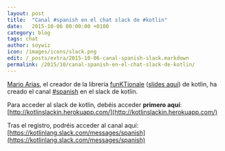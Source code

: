 ```yaml
---
layout: post
title:  "Canal #spanish en el chat slack de #kotlin"
date:   2015-10-06 00:00:00 +0100
category: blog
tags: chat
author: soywiz
icon: /images/icons/slack.png
edit: /_posts/extra/2015-10-06-canal-spanish-slack.markdown
permalink: /2015/10/canal-spanish-en-el-chat-slack-de-kotlin/
---
```


[Mario Arias](https://twitter.com/dh44t), el creador de la librería [funKTionale] ([slides aquí](https://speakerdeck.com/marioariasc/functional-programming-in-kotlin-with-funktionale))
de kotlin, ha creado el canal [#spanish] en el slack de kotlin.

Para acceder al slack de kotlin, debéis acceder **primero aquí**:
[http://kotlinslackin.herokuapp.com/](http://kotlinslackin.herokuapp.com/)

Tras el registro, podréis acceder al canal aquí:
[https://kotlinlang.slack.com/messages/spanish](https://kotlinlang.slack.com/messages/spanish)

[funKTionale]: https://github.com/MarioAriasC/funKTionale
[#spanish]: (https://kotlinlang.slack.com/messages/spanish/)